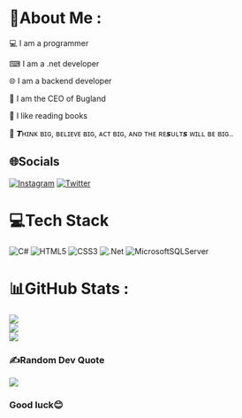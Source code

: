 # 💫About Me :
💻 I am a programmer

⌨ I am a .net developer

🌐 I am a backend developer

🐞 I am the CEO of Bugland

📖 I like reading books


🌌 𝙏ʜɪɴᴋ ʙɪɢ, ʙᴇʟɪᴇᴠᴇ ʙɪɢ, ᴀᴄᴛ ʙɪɢ, ᴀɴᴅ ᴛʜᴇ ʀᴇ𝙨ᴜʟᴛ𝙨 ᴡɪʟʟ ʙᴇ ʙɪɢ..

## 🌐Socials
[![Instagram](https://img.shields.io/badge/Instagram-%23E4405F.svg?logo=Instagram&logoColor=white)](https://instagram.com/m_programer_h) [![Twitter](https://img.shields.io/badge/Twitter-%231DA1F2.svg?logo=Twitter&logoColor=white)](https://twitter.com/m_programer_h) 

# 💻Tech Stack
![C#](https://img.shields.io/badge/c%23-%23239120.svg?style=for-the-badge&logo=c-sharp&logoColor=white) ![HTML5](https://img.shields.io/badge/html5-%23E34F26.svg?style=for-the-badge&logo=html5&logoColor=white) ![CSS3](https://img.shields.io/badge/css3-%231572B6.svg?style=for-the-badge&logo=css3&logoColor=white) ![.Net](https://img.shields.io/badge/.NET-5C2D91?style=for-the-badge&logo=.net&logoColor=white) ![MicrosoftSQLServer](https://img.shields.io/badge/Microsoft%20SQL%20Sever-CC2927?style=for-the-badge&logo=microsoft%20sql%20server&logoColor=white)
# 📊GitHub Stats :
![](https://github-readme-stats.vercel.app/api?username=Mahdi008397&theme=dark&hide_border=true&include_all_commits=true&count_private=false)<br/>
![](https://github-readme-streak-stats.herokuapp.com/?user=Mahdi008397&theme=dark&hide_border=true)<br/>
![](https://github-readme-stats.vercel.app/api/top-langs/?username=Mahdi008397&theme=dark&hide_border=true&include_all_commits=true&count_private=false&layout=compact)

### ✍️Random Dev Quote
![](https://quotes-github-readme.vercel.app/api?type=vetical&theme=dark)

### Good luck😊
